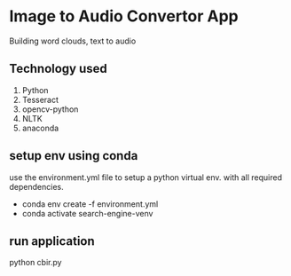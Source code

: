 # Image to Audio Convertor App

Building word clouds, text to audio 

## Technology used

1) Python
2) Tesseract
3) opencv-python
4) NLTK
5) anaconda

## setup env using conda
use the environment.yml file to setup a python virtual env. with all required dependencies. 
- conda env create -f environment.yml
- conda activate search-engine-venv

## run application
python cbir.py
